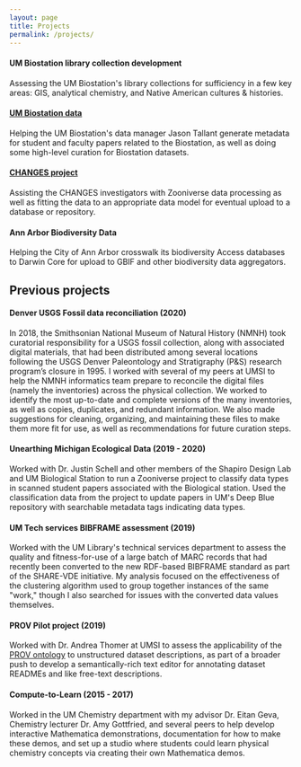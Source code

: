```yaml
---
layout: page
title: Projects
permalink: /projects/
---
```


#### UM Biostation library collection development
Assessing the UM Biostation's library collections for sufficiency in a few key areas: GIS, analytical chemistry, and Native American cultures & histories.

#### [UM Biostation data](https://mfield.umich.edu/)
Helping the UM Biostation's data manager Jason Tallant generate metadata for student and faculty papers related to the Biostation, 
as well as doing some high-level curation for Biostation datasets.

#### [CHANGES project](https://www.akthomer.com/current-projects#h.p_wWFjIATg6bii)
Assisting the CHANGES investigators with Zooniverse data processing as well as fitting the data to an appropriate data model for 
eventual upload to a database or repository.

#### Ann Arbor Biodiversity Data
Helping the City of Ann Arbor crosswalk its biodiversity Access databases to Darwin Core for upload to GBIF and other biodiversity data aggregators. 

## Previous projects

#### Denver USGS Fossil data reconciliation (2020)
In 2018, the Smithsonian National Museum of Natural History (NMNH) took curatorial responsibility for a USGS fossil collection, along with associated digital materials, that had been distributed among several locations following the USGS Denver Paleontology and Stratigraphy (P&S) research program’s closure in 1995. I worked with several of my peers at UMSI to help the NMNH informatics team prepare to reconcile the digital files (namely the inventories) across the physical collection. We worked to identify the most up-to-date and complete versions of the many inventories, as well as copies, duplicates, and redundant information. We also made suggestions for cleaning, organizing, and maintaining these files to make them more fit for use, as well as recommendations for future curation steps. 

#### Unearthing Michigan Ecological Data (2019 - 2020)
Worked with Dr. Justin Schell and other members of the Shapiro Design Lab and UM Biological Station to run a Zooniverse project to classify data types in scanned student papers associated with the Biological station. Used the classification data from the project to update papers in UM's Deep Blue repository with searchable metadata tags indicating data types.

#### UM Tech services BIBFRAME assessment (2019)
Worked with the UM Library's technical services department to assess the quality and fitness-for-use of a large batch of MARC records that had recently been converted to the new RDF-based BIBFRAME standard as part of the SHARE-VDE initiative. My analysis focused on the effectiveness of the clustering algorithm used to group together instances of the same "work," though I also searched for issues with the converted data values themselves.

#### PROV Pilot project (2019)
Worked with Dr. Andrea Thomer at UMSI to assess the applicability of the [PROV ontology](https://www.w3.org/TR/prov-o/) to unstructured dataset descriptions, as part of a broader push to develop a semantically-rich text editor for annotating dataset READMEs and like free-text descriptions.

#### Compute-to-Learn (2015 - 2017)
Worked in the UM Chemistry department with my advisor Dr. Eitan Geva, Chemistry lecturer Dr. Amy Gottfried, and several peers to help develop interactive Mathematica demonstrations, documentation for how to make these demos, and set up a studio where students could learn physical chemistry concepts via creating their own Mathematica demos.
